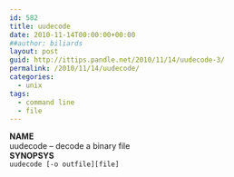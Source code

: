 ```yaml
---
id: 582
title: uudecode
date: 2010-11-14T00:00:00+00:00
##author: biliards
layout: post
guid: http://ittips.pandle.net/2010/11/14/uudecode-3/
permalink: /2010/11/14/uudecode/
categories:
  - unix
tags:
  - command line
  - file
---
```

**NAME**  
uudecode &#8211; decode a binary file  
**SYNOPSYS**  
`uudecode [-o outfile][file]`

